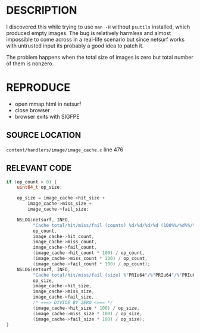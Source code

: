 # DESCRIPTION

I discovered this while trying to use `man -H` without `psutils` installed, which produced empty images.
The bug is relatively harmless and almost impossible to come across in a real-life scenario but since netsurf works with untrusted input its probably a good idea to patch it.

The problem happens when the total size of images is zero but total number of them is nonzero.

# REPRODUCE

* open mmap.html in netsurf
* close browser
* browser exits with SIGFPE

## SOURCE LOCATION

`content/handlers/image/image_cache.c` line 476

## RELEVANT CODE

```c
if (op_count > 0) {
	uint64_t op_size;

	op_size = image_cache->hit_size +
		image_cache->miss_size +
		image_cache->fail_size;

	NSLOG(netsurf, INFO,
	      "Cache total/hit/miss/fail (counts) %d/%d/%d/%d (100%%/%d%%/%d%%/%d%%)",
	      op_count,
	      image_cache->hit_count,
	      image_cache->miss_count,
	      image_cache->fail_count,
	      (image_cache->hit_count * 100) / op_count,
	      (image_cache->miss_count * 100) / op_count,
	      (image_cache->fail_count * 100) / op_count);
	NSLOG(netsurf, INFO,
	      "Cache total/hit/miss/fail (size) %"PRIu64"/%"PRIu64"/%"PRIu64"/%"PRIu64" (100%%/%"PRId64"%%/%"PRId64"%%/%"PRId64"%%)",
	      op_size,
	      image_cache->hit_size,
	      image_cache->miss_size,
	      image_cache->fail_size,
	      /* ===> DIVIDE BY ZERO <=== */
	      (image_cache->hit_size * 100) / op_size,
	      (image_cache->miss_size * 100) / op_size,
	      (image_cache->fail_size * 100) / op_size);
}
```
